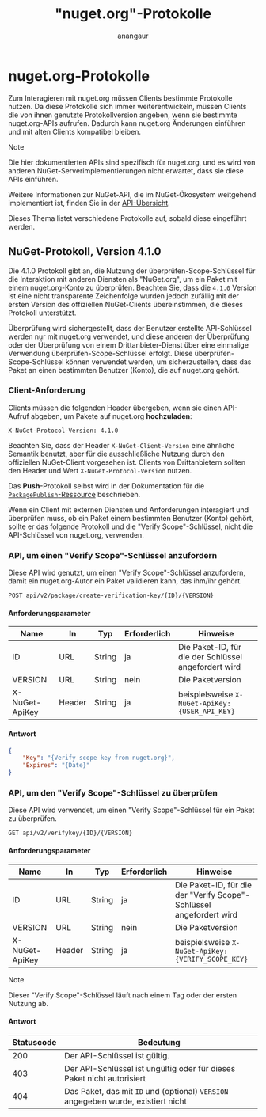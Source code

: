 ﻿---
title: "\"nuget.org\"-Protokolle"
description: Die sich entwickelnden Protokolle bei nuget.org für die Interaktion mit NuGet-Clients.
author: anangaur
ms.author: anangaur
ms.date: 10/30/2017
ms.topic: conceptual
ms.reviewer: kraigb
ms.openlocfilehash: d0add777040dbb8bcde6d8e385a4feab568e5cdd
ms.sourcegitcommit: 1d1406764c6af5fb7801d462e0c4afc9092fa569
ms.translationtype: MT
ms.contentlocale: de-DE
ms.lasthandoff: 09/04/2018
ms.locfileid: "43547272"
---
# <a name="nugetorg-protocols"></a>nuget.org-Protokolle

Zum Interagieren mit nuget.org müssen Clients bestimmte Protokolle nutzen. Da diese Protokolle sich immer weiterentwickeln, müssen Clients die von ihnen genutzte Protokollversion angeben, wenn sie bestimmte nuget.org-APIs aufrufen. Dadurch kann nuget.org Änderungen einführen und mit alten Clients kompatibel bleiben.

> [!Note]
> Die hier dokumentierten APIs sind spezifisch für nuget.org, und es wird von anderen NuGet-Serverimplementierungen nicht erwartet, dass sie diese APIs einführen.

Weitere Informationen zur NuGet-API, die im NuGet-Ökosystem weitgehend implementiert ist, finden Sie in der [API-Übersicht](overview.md).

Dieses Thema listet verschiedene Protokolle auf, sobald diese eingeführt werden.

## <a name="nuget-protocol-version-410"></a>NuGet-Protokoll, Version 4.1.0

Die 4.1.0 Protokoll gibt an, die Nutzung der überprüfen-Scope-Schlüssel für die Interaktion mit anderen Diensten als "NuGet.org", um ein Paket mit einem nuget.org-Konto zu überprüfen. Beachten Sie, dass die `4.1.0` Version ist eine nicht transparente Zeichenfolge wurden jedoch zufällig mit der ersten Version des offiziellen NuGet-Clients übereinstimmen, die dieses Protokoll unterstützt.

Überprüfung wird sichergestellt, dass der Benutzer erstellte API-Schlüssel werden nur mit nuget.org verwendet, und diese anderen der Überprüfung oder der Überprüfung von einem Drittanbieter-Dienst über eine einmalige Verwendung überprüfen-Scope-Schlüssel erfolgt. Diese überprüfen-Scope-Schlüssel können verwendet werden, um sicherzustellen, dass das Paket an einen bestimmten Benutzer (Konto), die auf nuget.org gehört.

### <a name="client-requirement"></a>Client-Anforderung

Clients müssen die folgenden Header übergeben, wenn sie einen API-Aufruf abgeben, um Pakete auf nuget.org **hochzuladen**:

    X-NuGet-Protocol-Version: 4.1.0

Beachten Sie, dass der Header `X-NuGet-Client-Version` eine ähnliche Semantik benutzt, aber für die ausschließliche Nutzung durch den offiziellen NuGet-Client vorgesehen ist. Clients von Drittanbietern sollten den Header und Wert `X-NuGet-Protocol-Version` nutzen.

Das **Push**-Protokoll selbst wird in der Dokumentation für die [`PackagePublish`-Ressource](package-publish-resource.md) beschrieben.

Wenn ein Client mit externen Diensten und Anforderungen interagiert und überprüfen muss, ob ein Paket einem bestimmten Benutzer (Konto) gehört, sollte er das folgende Protokoll und die "Verify Scope"-Schlüssel, nicht die API-Schlüssel von nuget.org, verwenden.

### <a name="api-to-request-a-verify-scope-key"></a>API, um einen "Verify Scope"-Schlüssel anzufordern

Diese API wird genutzt, um einen "Verify Scope"-Schlüssel anzufordern, damit ein nuget.org-Autor ein Paket validieren kann, das ihm/ihr gehört.

    POST api/v2/package/create-verification-key/{ID}/{VERSION}

#### <a name="request-parameters"></a>Anforderungsparameter

Name           | In     | Typ   | Erforderlich | Hinweise
-------------- | ------ | ------ | ------------ | --------
ID             | URL    | String | ja      | Die Paket-ID, für die der Schlüssel angefordert wird
VERSION        | URL    | String | nein       | Die Paketversion
X-NuGet-ApiKey | Header | String | ja      | beispielsweise `X-NuGet-ApiKey: {USER_API_KEY}`

#### <a name="response"></a>Antwort

```json
{
    "Key": "{Verify scope key from nuget.org}",
    "Expires": "{Date}"
}
```

### <a name="api-to-verify-the-verify-scope-key"></a>API, um den "Verify Scope"-Schlüssel zu überprüfen

Diese API wird verwendet, um einen "Verify Scope"-Schlüssel für ein Paket zu überprüfen.

    GET api/v2/verifykey/{ID}/{VERSION}

#### <a name="request-parameters"></a>Anforderungsparameter

Name           | In     | Typ    | Erforderlich | Hinweise
-------------  | ------ | ------ | ------------ | --------
ID             | URL    | String | ja           | Die Paket-ID, für die der "Verify Scope"-Schlüssel angefordert wird
VERSION        | URL    | String | nein         | Die Paketversion
X-NuGet-ApiKey | Header | String | ja           | beispielsweise `X-NuGet-ApiKey: {VERIFY_SCOPE_KEY}`

> [!Note]
> Dieser "Verify Scope"-Schlüssel läuft nach einem Tag oder der ersten Nutzung ab.

#### <a name="response"></a>Antwort

Statuscode  | Bedeutung
----------- | ---------
200         | Der API-Schlüssel ist gültig.
403         | Der API-Schlüssel ist ungültig oder für dieses Paket nicht autorisiert
404         | Das Paket, das mit `ID` und (optional) `VERSION` angegeben wurde, existiert nicht
